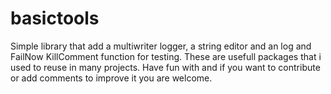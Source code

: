 # basictools
Simple library that add a multiwriter logger, a string editor and an log and FailNow KillComment function for testing. These are usefull packages that i used to reuse in many projects. Have fun with and if you want to contribute or add comments to improve it you are welcome.